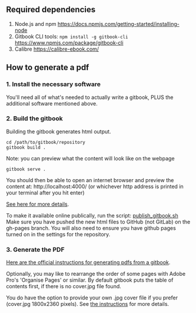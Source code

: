 ## Required dependencies
1. Node.js and npm https://docs.npmjs.com/getting-started/installing-node
2. Gitbook CLI tools: `npm install -g gitbook-cli` https://www.npmjs.com/package/gitbook-cli
3. Calibre https://calibre-ebook.com/

## How to generate a pdf 
### 1. Install the necessary software
You'll need all of what's needed to actually write a gitbook, 
PLUS the additional software mentioned above.

### 2. Build the gitbook
Building the gitbook generates html output.
```
cd /path/to/gitbook/repository
gitbook build .
```

Note: you can preview what the content will look like on the webpage
```
gitbook serve .
```
You should then be able to open an internet browser and preview the content at: http://localhost:4000/ 
(or whichever http address is printed in your terminal after you hit enter)

[See here for more details](https://til.secretgeek.net/gitbook/use_gitbook_locally.html).

To make it available online publically, run the script: [publish_gitbook.sh](https://github.com/monashmicroimaging/gitbook-how-to-contribute/blob/master/publish_gitbook.sh)
Make sure you have pushed the new html files to GitHub (not GitLab) on the gh-pages branch. You will also need to ensure you have github pages turned on in the settings for the repository.

### 3. Generate the PDF
[Here are the official instructions for generating pdfs from a gitbook](https://toolchain.gitbook.com/ebook.html).

Optionally, you may like to rearrange the order of some pages with Adobe Pro's 'Organise Pages' or similar. 
By default gitbook puts the table of contents first, if there is no cover.jpg file found.

You do have the option to provide your own .jpg cover file if you prefer (cover.jpg 1800x2360 pixels). 
See [the instructions](https://toolchain.gitbook.com/ebook.html) for more details.
